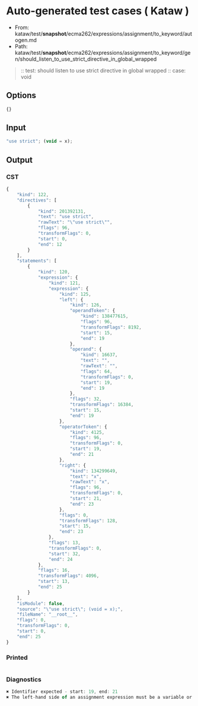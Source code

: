 # Auto-generated test cases ( Kataw )
- From: kataw/test/__snapshot__/ecma262/expressions/assignment/to_keyword/autogen.md
- Path: kataw/test/__snapshot__/ecma262/expressions/assignment/to_keyword/gen/should_listen_to_use_strict_directive_in_global_wrapped
> :: test: should listen to use strict directive in global wrapped
> :: case: void
## Options

`````js
{}
`````
## Input

`````js
"use strict"; (void = x);
`````
## Output

### CST

```javascript
{
    "kind": 122,
    "directives": [
        {
            "kind": 201392131,
            "text": "use strict",
            "rawText": "\"use strict\"",
            "flags": 96,
            "transformFlags": 0,
            "start": 0,
            "end": 12
        }
    ],
    "statements": [
        {
            "kind": 120,
            "expression": {
                "kind": 121,
                "expression": {
                    "kind": 125,
                    "left": {
                        "kind": 126,
                        "operandToken": {
                            "kind": 138477615,
                            "flags": 96,
                            "transformFlags": 8192,
                            "start": 15,
                            "end": 19
                        },
                        "operand": {
                            "kind": 16637,
                            "text": "",
                            "rawText": "",
                            "flags": 64,
                            "transformFlags": 0,
                            "start": 19,
                            "end": 19
                        },
                        "flags": 32,
                        "transformFlags": 16384,
                        "start": 15,
                        "end": 19
                    },
                    "operatorToken": {
                        "kind": 4125,
                        "flags": 96,
                        "transformFlags": 0,
                        "start": 19,
                        "end": 21
                    },
                    "right": {
                        "kind": 134299649,
                        "text": "x",
                        "rawText": "x",
                        "flags": 96,
                        "transformFlags": 0,
                        "start": 21,
                        "end": 23
                    },
                    "flags": 0,
                    "transformFlags": 128,
                    "start": 15,
                    "end": 23
                },
                "flags": 13,
                "transformFlags": 0,
                "start": 32,
                "end": 24
            },
            "flags": 16,
            "transformFlags": 4096,
            "start": 13,
            "end": 25
        }
    ],
    "isModule": false,
    "source": "\"use strict\"; (void = x);",
    "fileName": "__root__",
    "flags": 0,
    "transformFlags": 0,
    "start": 0,
    "end": 25
}
```

### Printed

```javascript

```

### Diagnostics

```javascript
✖ Identifier expected - start: 19, end: 21
✖ The left-hand side of an assignment expression must be a variable or a property access - start: 19, end: 21

```

